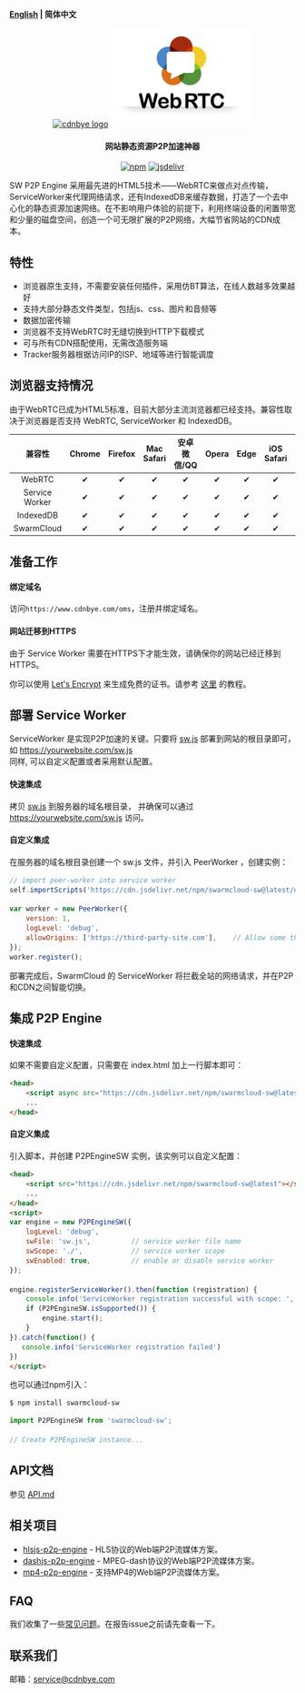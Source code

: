 **[English](README.md) | 简体中文**

<p align="center">
<a href="" target="_blank" rel="noopener noreferrer"><img width="250" src="https://cdnbye.oss-cn-beijing.aliyuncs.com/pic/cdnbye.png" alt="cdnbye logo"></a>
<a href="" target="_blank" rel="noopener noreferrer"><img width="250" src="./image/webrtc.png" alt="webrtc logo"></a>
</p>
<h4 align="center">网站静态资源P2P加速神器</h4>
<p align="center">
  <a href="https://www.npmjs.com/package/swarmcloud-sw"><img src="https://img.shields.io/npm/v/swarmcloud-sw.svg?style=flat" alt="npm"></a>
  <a href="https://www.jsdelivr.com/package/npm/swarmcloud-sw"><img src="https://data.jsdelivr.com/v1/package/npm/swarmcloud-sw/badge" alt="jsdelivr"></a>
</p>

SW P2P Engine 采用最先进的HTML5技术——WebRTC来做点对点传输，ServiceWorker来代理网络请求，还有IndexedDB来缓存数据，打造了一个去中心化的静态资源加速网络。在不影响用户体验的前提下，利用终端设备的闲置带宽和少量的磁盘空间，创造一个可无限扩展的P2P网络，大幅节省网站的CDN成本。

## 特性
- 浏览器原生支持，不需要安装任何插件，采用仿BT算法，在线人数越多效果越好
- 支持大部分静态文件类型，包括js、css、图片和音频等
- 数据加密传输
- 浏览器不支持WebRTC时无缝切换到HTTP下载模式
- 可与所有CDN搭配使用，无需改造服务端
- Tracker服务器根据访问IP的ISP、地域等进行智能调度

## 浏览器支持情况
由于WebRTC已成为HTML5标准，目前大部分主流浏览器都已经支持。兼容性取决于浏览器是否支持 WebRTC, ServiceWorker 和 IndexedDB。

 兼容性|Chrome | Firefox | Mac Safari| 安卓微信/QQ | Opera | Edge | iOS Safari | IE |  
:-: | :-: | :-: | :-: | :-: | :-: | :-:| :-:| :-:
WebRTC | ✔ | ✔ | ✔ | ✔ | ✔ | ✔ | ✔ | ❌ |
Service Worker | ✔ | ✔ | ✔ | ✔ | ✔ | ✔ | ✔ | ❌ |
IndexedDB | ✔ | ✔ | ✔ | ✔ | ✔ | ✔ | ✔ | ❌ |
SwarmCloud | ✔ | ✔ | ✔ | ✔ | ✔ | ✔ | ✔ | ❌ |

## 准备工作

#### 绑定域名
访问`https://www.cdnbye.com/oms`，注册并绑定域名。

#### 网站迁移到HTTPS
由于 Service Worker 需要在HTTPS下才能生效，请确保你的网站已经迁移到HTTPS。

你可以使用 [Let's Encrypt](https://letsencrypt.org/) 来生成免费的证书。请参考 [这里](https://letsencrypt.org/getting-started/) 的教程。

## 部署 Service Worker
ServiceWorker 是实现P2P加速的关键。只要将 [sw.js](./dist/sw.js) 部署到网站的根目录即可，如 https://yourwebsite.com/sw.js
<br>
同样, 可以自定义配置或者采用默认配置。

#### 快速集成
拷贝 [sw.js](./dist/sw.js) 到服务器的域名根目录， 并确保可以通过 https://yourwebsite.com/sw.js 访问。

#### 自定义集成
在服务器的域名根目录创建一个 sw.js 文件，并引入 PeerWorker ，创建实例：
```javascript
// import peer-worker into service worker
self.importScripts('https://cdn.jsdelivr.net/npm/swarmcloud-sw@latest/dist/peer-worker.min.js');

var worker = new PeerWorker({
    version: 1,
    logLevel: 'debug',
    allowOrigins: ['https://third-party-site.com'],    // Allow some third party origins to request from p2p
});
worker.register();
```
部署完成后，SwarmCloud 的 ServiceWorker 将拦截全站的网络请求，并在P2P和CDN之间智能切换。

## 集成 P2P Engine 

#### 快速集成
如果不需要自定义配置，只需要在 index.html 加上一行脚本即可：
```html
<head>
    <script async src="https://cdn.jsdelivr.net/npm/swarmcloud-sw@latest?auto=true"></script>
    ...
</head>
```

#### 自定义集成
引入脚本，并创建 P2PEngineSW 实例，该实例可以自定义配置：
```html
<head>
    <script src="https://cdn.jsdelivr.net/npm/swarmcloud-sw@latest"></script>
    ...
</head>
<script>
var engine = new P2PEngineSW({
    logLevel: 'debug',
    swFile: 'sw.js',          // service worker file name
    swScope: './',            // service worker scope
    swEnabled: true,          // enable or disable service worker
});

engine.registerServiceWorker().then(function (registration) {
    console.info('ServiceWorker registration successful with scope: ', registration.scope);
    if (P2PEngineSW.isSupported()) {
        engine.start();
    }
}).catch(function() {
   console.info('ServiceWorker registration failed')
})
</script>
```
也可以通过npm引入：
```bash
$ npm install swarmcloud-sw
```
```javascript
import P2PEngineSW from 'swarmcloud-sw';

// Create P2PEngineSW instance...
```

## API文档
参见 [API.md](https://www.cdnbye.com/cn/views/sw/API.html)

## 相关项目
- [hlsjs-p2p-engine](https://gitee.com/cdnbye/hlsjs-p2p-engine) - HLS协议的Web端P2P流媒体方案。
- [dashjs-p2p-engine](https://github.com/cdnbye/dashjs-p2p-engine) - MPEG-dash协议的Web端P2P流媒体方案。
- [mp4-p2p-engine](https://github.com/cdnbye/mp4-p2p-engine) - 支持MP4的Web端P2P流媒体方案。

## FAQ
我们收集了一些[常见问题](https://www.cdnbye.com/cn/views/FAQ.html)。在报告issue之前请先查看一下。

## 联系我们
邮箱：service@cdnbye.com
